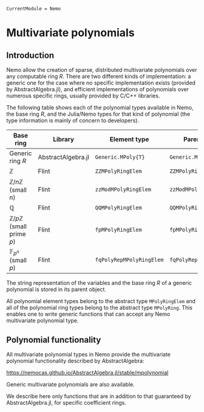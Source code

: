 ```@meta
CurrentModule = Nemo
```

# Multivariate polynomials

## Introduction

Nemo allow the creation of sparse, distributed multivariate polynomials over any
computable ring $R$. There are two different kinds of implementation: a generic one for
the case where no specific implementation exists (provided by AbstractAlgebra.jl), and
efficient implementations of polynomials over numerous specific rings, usually provided
by C/C++ libraries.

The following table shows each of the polynomial types available in Nemo, the
base ring $R$, and the Julia/Nemo types for that kind of polynomial (the type
information is mainly of concern to developers).

Base ring                                   | Library             | Element type             | Parent type
--------------------------------------------|---------------------|--------------------------|----------------------
Generic ring $R$                            | AbstractAlgebra.jl  | `Generic.MPoly{T}`       | `Generic.MPolyRing{T}`
$\mathbb{Z}$                                | Flint               | `ZZMPolyRingElem`        | `ZZMPolyRing`
$\mathbb{Z}/n\mathbb{Z}$ (small $n$)        | Flint               | `zzModMPolyRingElem`     | `zzModMPolyRing`
$\mathbb{Q}$                                | Flint               | `QQMPolyRingElem`        | `QQMPolyRing`
$\mathbb{Z}/p\mathbb{Z}$ (small prime $p$)  | Flint               | `fpMPolyRingElem`        | `fpMPolyRing`
$\mathbb{F}_{p^n}$ (small $p$)              | Flint               | `fqPolyRepMPolyRingElem` | `fqPolyRepMPolyRing`

The string representation of the variables and the base ring $R$ of a generic
polynomial is stored in its parent object. 

All polynomial element types belong to the abstract type `MPolyRingElem` and all of
the polynomial ring types belong to the abstract type `MPolyRing`. This enables
one to write generic functions that can accept any Nemo multivariate polynomial type.

## Polynomial functionality

All multivariate polynomial types in Nemo provide the multivariate polynomial
functionality described by AbstractAlgebra:

<https://nemocas.github.io/AbstractAlgebra.jl/stable/mpolynomial>

Generic multivariate polynomials are also available.

We describe here only functions that are in addition to that guaranteed by
AbstractAlgebra.jl, for specific coefficient rings.
